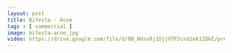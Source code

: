 ```yaml
---
layout: post
title: Bifesta - Acne
tags : [ commercial ]
image: bifesta-acne.jpg
video: https://drive.google.com/file/d/0B_NdsxRj1DjjVTFScndiek1ZQkE/preview
---
```

